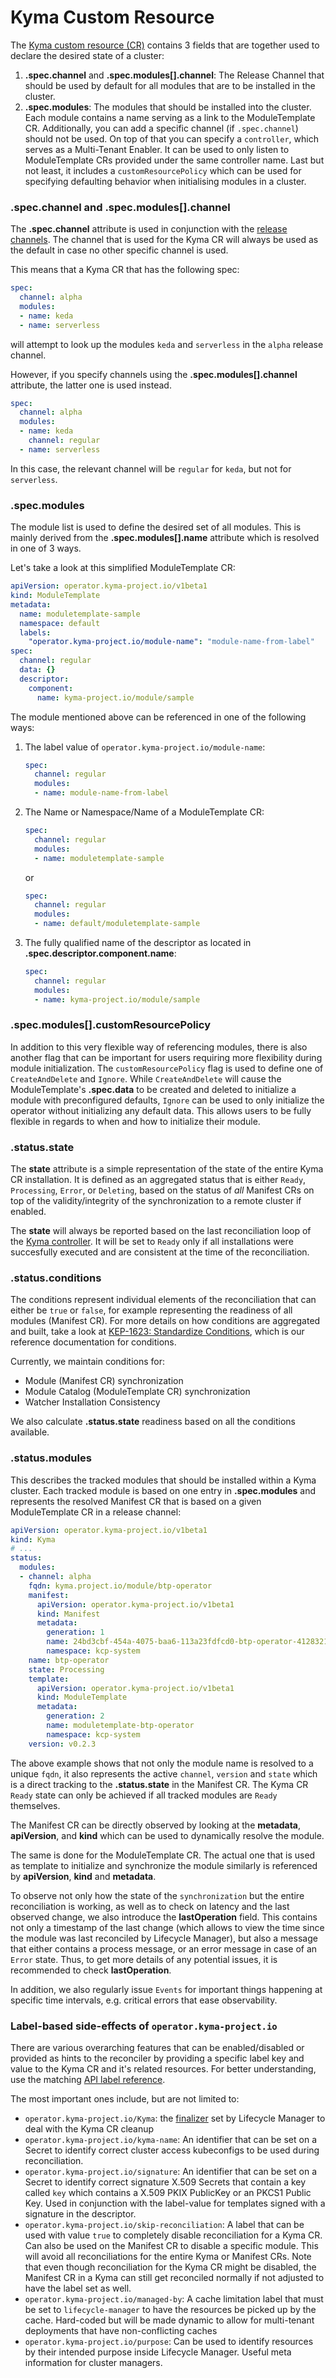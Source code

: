 # Kyma Custom Resource

The [Kyma custom resource (CR)](../../../api/v1beta2/kyma_types.go) contains 3 fields that are together used to declare the desired state of a cluster:

1. **.spec.channel** and **.spec.modules[].channel**: The Release Channel that should be used by default for all modules that are to be installed in the cluster.
2. **.spec.modules**: The modules that should be installed into the cluster. Each module contains a name serving as a link to the ModuleTemplate CR.
Additionally, you can add a specific channel (if `.spec.channel`) should not be used.
On top of that you can specify a `controller`, which serves as a Multi-Tenant Enabler.
It can be used to only listen to ModuleTemplate CRs provided under the same controller name. Last but not least, it includes a `customResourcePolicy` which can be used for specifying defaulting behavior when initialising modules in a cluster.

### **.spec.channel** and **.spec.modules[].channel**

The **.spec.channel** attribute is used in conjunction with the [release channels](https://github.com/kyma-project/community/tree/main/concepts/modularization#release-channels). The channel that is used for the Kyma CR will always be used as the default in case no other specific channel is used.

This means that a Kyma CR that has the following spec:

```yaml
spec:
  channel: alpha
  modules:
  - name: keda
  - name: serverless
```

will attempt to look up the modules `keda` and `serverless` in the `alpha` release channel.

However, if you specify channels using the **.spec.modules[].channel** attribute, the latter one is used instead.

```yaml
spec:
  channel: alpha
  modules:
  - name: keda
    channel: regular
  - name: serverless
```

In this case, the relevant channel will be `regular` for `keda`, but not for `serverless`.

### **.spec.modules**

The module list is used to define the desired set of all modules. This is mainly derived from the  **.spec.modules[].name** attribute which is resolved in one of 3 ways.

Let's take a look at this simplified ModuleTemplate CR:

```yaml
apiVersion: operator.kyma-project.io/v1beta1
kind: ModuleTemplate
metadata:
  name: moduletemplate-sample
  namespace: default
  labels:
    "operator.kyma-project.io/module-name": "module-name-from-label"
spec:
  channel: regular
  data: {}
  descriptor:
    component:
      name: kyma-project.io/module/sample
```

The module mentioned above can be referenced in one of the following ways:

1. The label value of `operator.kyma-project.io/module-name`:

    ```yaml
    spec:
      channel: regular
      modules:
      - name: module-name-from-label
    ```

2. The Name or Namespace/Name of a ModuleTemplate CR:

    ```yaml
    spec:
      channel: regular
      modules:
      - name: moduletemplate-sample
    ```

   or

    ```yaml
    spec:
      channel: regular
      modules:
      - name: default/moduletemplate-sample
    ```

3. The fully qualified name of the descriptor as located in **.spec.descriptor.component.name**:

    ```yaml
    spec:
      channel: regular
      modules:
      - name: kyma-project.io/module/sample
    ```

### **.spec.modules[].customResourcePolicy**

In addition to this very flexible way of referencing modules, there is also another flag that can be important for users requiring more flexibility during module initialization. The `customResourcePolicy` flag is used to define one of `CreateAndDelete` and `Ignore`.
While `CreateAndDelete` will cause the ModuleTemplate's **.spec.data** to be created and deleted to initialize a module with preconfigured defaults, `Ignore` can be used to only initialize the operator without initializing any default data.
This allows users to be fully flexible in regards to when and how to initialize their module.

### **.status.state**

The **state** attribute is a simple representation of the state of the entire Kyma CR installation. It is defined as an aggregated status that is either `Ready`, `Processing`, `Error`, or `Deleting`, based on the status of _all_ Manifest CRs on top of the validity/integrity of the synchronization to a remote cluster if enabled.

The **state** will always be reported based on the last reconciliation loop of the [Kyma controller](../controllers/kyma_controller.go). It will be set to `Ready` only if all installations were succesfully executed and are consistent at the time of the reconciliation.

### **.status.conditions**

The conditions represent individual elements of the reconciliation that can either be `true` or `false`, for example representing the readiness of all modules (Manifest CR). For more details on how conditions are aggregated and built, take a look at [KEP-1623: Standardize Conditions](https://github.com/kubernetes/enhancements/tree/master/keps/sig-api-machinery/1623-standardize-conditions), which is our reference documentation for conditions.

Currently, we maintain conditions for:

- Module (Manifest CR) synchronization
- Module Catalog (ModuleTemplate CR) synchronization
- Watcher Installation Consistency

We also calculate **.status.state** readiness based on all the conditions available.

### **.status.modules**

This describes the tracked modules that should be installed within a Kyma cluster. Each tracked module is based on one entry in **.spec.modules** and represents the resolved Manifest CR that is based on a given ModuleTemplate CR in a release channel:

```yaml
apiVersion: operator.kyma-project.io/v1beta1
kind: Kyma
# ...
status:
  modules:
  - channel: alpha
    fqdn: kyma.project.io/module/btp-operator
    manifest:
      apiVersion: operator.kyma-project.io/v1beta1
      kind: Manifest
      metadata:
        generation: 1
        name: 24bd3cbf-454a-4075-baa6-113a23fdfcd0-btp-operator-4128321918
        namespace: kcp-system
    name: btp-operator
    state: Processing
    template:
      apiVersion: operator.kyma-project.io/v1beta1
      kind: ModuleTemplate
      metadata:
        generation: 2
        name: moduletemplate-btp-operator
        namespace: kcp-system
    version: v0.2.3
```

The above example shows that not only the module name is resolved to a unique `fqdn`, it also represents the active `channel`, `version` and `state` which is a direct tracking to the **.status.state** in the Manifest CR. The Kyma CR `Ready` state can only be achieved if all tracked modules are `Ready` themselves.

The Manifest CR can be directly observed by looking at the **metadata**, **apiVersion**, and **kind** which can be used to dynamically resolve the module.

The same is done for the ModuleTemplate CR. The actual one that is used as template to initialize and synchronize the module similarly is referenced by **apiVersion**, **kind** and **metadata**.

To observe not only how the state of the `synchronization` but the entire reconciliation is working, as well as to check on latency and the last observed change, we also introduce the **lastOperation** field. This contains not only a timestamp of the last change (which allows to view the time since the module was last reconciled by Lifecycle Manager), but also a message that either contains a process message, or an error message in case of an `Error` state. Thus, to get more details of any potential issues, it is recommended to check **lastOperation**.

In addition, we also regularly issue `Events` for important things happening at specific time intervals, e.g. critical errors that ease observability.

### Label-based side-effects of `operator.kyma-project.io`

There are various overarching features that can be enabled/disabled or provided as hints to the reconciler by providing a specific label key and value to the Kyma CR and it's related resources. For better understanding, use the matching [API label reference](../../../api/v1beta2/operator_labels.go).

The most important ones include, but are not limited to:

- `operator.kyma-project.io/Kyma`: the [finalizer](https://kubernetes.io/docs/concepts/overview/working-with-objects/finalizers/) set by Lifecycle Manager to deal with the Kyma CR cleanup
- `operator.kyma-project.io/kyma-name`: An identifier that can be set on a Secret to identify correct cluster access kubeconfigs to be used during reconciliation.
- `operator.kyma-project.io/signature`: An identifier that can be set on a Secret to identify correct signature X.509 Secrets that contain a key called `key` which contains a X.509 PKIX PublicKey or an PKCS1 Public Key. Used in conjunction with the label-value for templates signed with a signature in the descriptor.
- `operator.kyma-project.io/skip-reconciliation`: A label that can be used with value `true` to completely disable reconciliation for a Kyma CR. Can also be used on the Manifest CR to disable a specific module. This will avoid all reconciliations for the entire Kyma or Manifest CRs. Note that even though reconciliation for the Kyma CR might be disabled, the Manifest CR in a Kyma can still get reconciled normally if not adjusted to have the label set as well.
- `operator.kyma-project.io/managed-by`: A cache limitation label that must be set to `lifecycle-manager` to have the resources be picked up by the cache. Hard-coded but will be made dynamic to allow for multi-tenant deployments that have non-conflicting caches
- `operator.kyma-project.io/purpose`: Can be used to identify resources by their intended purpose inside Lifecycle Manager. Useful meta information for cluster managers.
